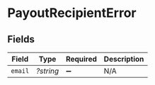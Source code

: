 # PayoutRecipientError


## Fields

| Field              | Type               | Required           | Description        |
| ------------------ | ------------------ | ------------------ | ------------------ |
| `email`            | *?string*          | :heavy_minus_sign: | N/A                |